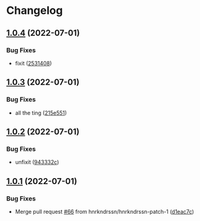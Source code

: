 # Changelog

## [1.0.4](https://github.com/hnrkndrssn/hwapp/compare/v1.0.3...v1.0.4) (2022-07-01)


### Bug Fixes

* fixit ([2531408](https://github.com/hnrkndrssn/hwapp/commit/25314084d3b78d9daddb2f9a4f123e994ce5c4a0))

## [1.0.3](https://github.com/hnrkndrssn/hwapp/compare/v1.0.2...v1.0.3) (2022-07-01)


### Bug Fixes

* all the ting ([215e551](https://github.com/hnrkndrssn/hwapp/commit/215e5513218410109d5916557ae92e82d08d617e))

## [1.0.2](https://github.com/hnrkndrssn/hwapp/compare/v1.0.1...v1.0.2) (2022-07-01)


### Bug Fixes

* unfixit ([943332c](https://github.com/hnrkndrssn/hwapp/commit/943332c084e38d8b4cbc63e954b6b0b0f29ecd23))

## [1.0.1](https://github.com/hnrkndrssn/hwapp/compare/1.0.0...v1.0.1) (2022-07-01)


### Bug Fixes

* Merge pull request [#66](https://github.com/hnrkndrssn/hwapp/issues/66) from hnrkndrssn/hnrkndrssn-patch-1 ([d1eac7c](https://github.com/hnrkndrssn/hwapp/commit/d1eac7c0a6c509990dfb2c5a11b78bb3f5beb207))
